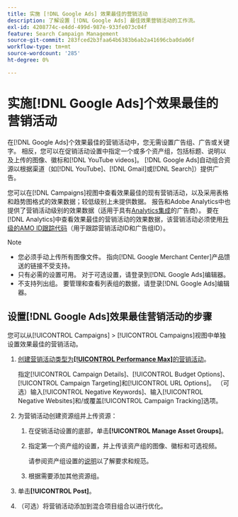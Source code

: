 ```yaml
---
title: 实施 [!DNL Google Ads] 效果最佳的营销活动
description: 了解设置 [!DNL Google Ads] 最佳效果营销活动的工作流。
exl-id: 4208774c-e4dd-499d-987e-933fe073c04f
feature: Search Campaign Management
source-git-commit: 283fced2b3faa64b6383b6ab2a41696cba0da06f
workflow-type: tm+mt
source-wordcount: '285'
ht-degree: 0%

---
```


# 实施[!DNL Google Ads]个效果最佳的营销活动

在[!DNL Google Ads]个效果最佳的营销活动中，您无需设置广告组、广告或关键字。 相反，您可以在促销活动设置中指定一个或多个资产组，包括标题、说明以及上传的图像、徽标和[!DNL YouTube videos]。 [!DNL Google Ads]自动组合资源以根据渠道（如[!DNL YouTube]、[!DNL Gmail]或[!DNL Search]）提供广告。

您可以在[!DNL Campaigns]视图中查看效果最佳的现有营销活动，以及采用表格和趋势图格式的效果数据；较低级别上未提供数据。 报告和Adobe Analytics中也提供了营销活动级别的效果数据（适用于具有[Analytics集成](/help/integrations/analytics/overview.md)的广告商）。 要在[!DNL Analytics]中查看效果最佳的营销活动的效果数据，该营销活动必须使用[升级的AMO ID跟踪代码](/help/integrations/analytics/ids.md#amo-id-formats)（用于跟踪营销活动ID和广告组ID）。

>[!NOTE]
>
>* 您必须手动上传所有图像文件。 指向[!DNL Google Merchant Center]产品馈送的链接不受支持。
>* 只有必需的设置可用。 对于可选设置，请登录到[!DNL Google Ads]编辑器。
>* 不支持列出组。 要管理和查看列表组的数据，请登录[!DNL Google Ads]编辑器。

## 设置[!DNL Google Ads]效果最佳营销活动的步骤

您可以从[!UICONTROL Campaigns] > [!UICONTROL Campaigns]视图中单独设置效果最佳的营销活动。

1. [创建营销活动类型为&#x200B;**[!UICONTROL Performance Max]**&#x200B;的营销活动](/help/search-social-commerce/campaign-management/campaigns/campaign-manage.md)。

   指定[!UICONTROL Campaign Details]、[!UICONTROL Budget Options]、[!UICONTROL Campaign Targeting]和[!UICONTROL URL Options]。 （可选）输入[!UICONTROL Negative Keywords]、输入[!UICONTROL Negative Websites]和/或覆盖[!UICONTROL Campaign Tracking]选项。

1. 为营销活动创建资源组并上传资源：

   1. 在促销活动设置的底部，单击&#x200B;**[!UICONTROL Manage Asset Groups]**。

   1. 指定第一个资产组的设置，并上传该资产组的图像、徽标和可选视频。

      请参阅资产组设置的[说明](/help/search-social-commerce/campaign-management/campaigns/campaign-settings-google.md)以了解要求和规范。

   1. 根据需要添加其他资源组。

1. 单击&#x200B;**[!UICONTROL Post]**。

1. （可选）将营销活动添加到混合项目组合以进行优化。
